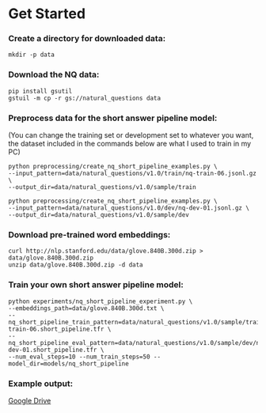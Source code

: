 # Get Started

### Create a directory for downloaded data:

```shell
mkdir -p data
```
### Download the NQ data:

```shell
pip install gsutil
gstuil -m cp -r gs://natural_questions data
```

### Preprocess data for the short answer pipeline model:
(You can change the training set or development set to whatever you want, the dataset included in the commands below are what I used to train in my PC)

```shell
python preprocessing/create_nq_short_pipeline_examples.py \
--input_pattern=data/natural_questions/v1.0/train/nq-train-06.jsonl.gz \
--output_dir=data/natural_questions/v1.0/sample/train

python preprocessing/create_nq_short_pipeline_examples.py \
--input_pattern=data/natural_questions/v1.0/dev/nq-dev-01.jsonl.gz \
--output_dir=data/natural_questions/v1.0/sample/dev
```

### Download pre-trained word embeddings:
```shell
curl http://nlp.stanford.edu/data/glove.840B.300d.zip > data/glove.840B.300d.zip
unzip data/glove.840B.300d.zip -d data
```

### Train your own short answer pipeline model:
```shell
python experiments/nq_short_pipeline_experiment.py \
--embeddings_path=data/glove.840B.300d.txt \
--nq_short_pipeline_train_pattern=data/natural_questions/v1.0/sample/train/nq-train-06.short_pipeline.tfr \
--nq_short_pipeline_eval_pattern=data/natural_questions/v1.0/sample/dev/nq-dev-01.short_pipeline.tfr \
--num_eval_steps=10 --num_train_steps=50 --model_dir=models/nq_short_pipeline

```

### Example output:
[Google Drive](https://drive.google.com/drive/folders/1mUIgolfLt6c2_0ffkiHI80gMoWW8lODh?usp=sharing)
